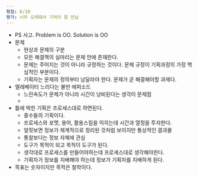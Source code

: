 ```yaml
---
평점: 6/10
평가: 너무 오래돼서 기억이 잘 안남
---
```

- PS 사고.   Problem is OO.   Solution is OO
- 문제
	- 현상과 문제의 구분
	- 모든 해결책의 실마리는 문제 안에 존재한다.
	- 문제는 주어지는 것이 아니라 규정하는 것이다. 문제 규정이 기획과정의 가장 핵심적인 부분이다.
	- 기획자는 문제의 정의부터 남달라야 한다. 문제가 곧 해결해야할 과제다.
- 엘레베이터 느리다는 불만 에피소드
	- 느린속도가 문제가 아니라 시간이 낭비된다는 생각이 문제점
	- 
- 틀에 박힌 기획은 프로세스대로 하면된다.
	- 중수들의 기획이다.
	- 프로세스와 포맷, 용어, 활용스킬을 익히는데 시간과 열정을 투자한다.
	- 얼핏보면 정보가 체계적으로 정리된 것처럼 보이지만 통상적인 결과물
	- 통찰보다는 정보 자체에 관심
	- 도구가 목적이 되고 목적이 도구가 된다.
	- 생각대로 프로세스를 만들어야하는데 프로세스대로 생각해야한다.
	- 기획자가 정보를 지배해야 하는데 정보가 기획자를 지배하게 된다.
- 목표는 숫자이지만 목적은 철학이다.